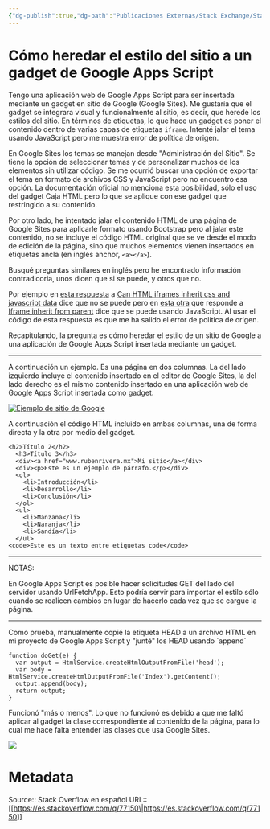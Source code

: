 ```yaml
---
{"dg-publish":true,"dg-path":"Publicaciones Externas/Stack Exchange/Stack Overflow en español/es.stackoverflow.com-77150.md","permalink":"/publicaciones-externas/stack-exchange/stack-overflow-en-espanol/es-stackoverflow-com-77150/","title":"Cómo heredar el estilo del sitio a un gadget de Google Apps Script","hide":true,"noteIcon":"default","created":"2024-04-03T12:49:10.727-06:00","updated":"2024-04-05T16:43:51.132-06:00"}
---
```


# Cómo heredar el estilo del sitio a un gadget de Google Apps Script

Tengo una aplicación web de Google Apps Script para ser insertada mediante un gadget en sitio de Google (Google Sites). Me gustaría que el gadget se integrara visual y funcionalmente al sitio, es decir, que herede los estilos del sitio. En términos de etiquetas, lo que hace un gadget es poner el contenido dentro de varias capas de etiquetas `iframe`.  Intenté jalar el tema usando JavaScript pero me muestra error de política de origen.

En Google Sites los temas se manejan desde "Administración del Sitio". Se tiene la opción de seleccionar temas y de personalizar muchos de los elementos sin utilizar código. Se me ocurrió buscar una opción de exportar el tema en formato de archivos CSS y JavaScript pero no encuentro esa opción. La documentación oficial no menciona esta posibilidad, sólo el uso del gadget Caja HTML pero lo que se aplique con ese gadget que restringido a su contenido.

Por otro lado, he intentado jalar el contenido HTML de una página de Google Sites para aplicarle formato usando Bootstrap pero al jalar este contenido, no se incluye el código HTML original que se ve desde el modo de edición de la página, sino que muchos elementos vienen insertados en etiquetas ancla (en inglés anchor, `<a></a>`).

Busqué preguntas similares en inglés pero he encontrado información contradicoria, unos dicen que si se puede, y otros que no.

Por ejemplo en [esta respuesta][1] a [Can HTML iframes inherit css and javascript data][2] dice que no se puede pero en [esta otra][3] que responde a [Iframe inherit from parent][4] dice que se puede usando JavaScript. Al usar el código de esta respuesta es que me ha salido el error de política de origen.



Recapitulando, la pregunta es cómo heredar el estilo de un sitio de Google a una aplicación de Google Apps Script insertada mediante un gadget.
<hr>
A continuación un ejemplo. Es una página en dos columnas. La del lado izquierdo incluye el contenido insertado en el editor de Google Sites, la del lado derecho es el mismo contenido insertado en una aplicación web de Google Apps Script insertada como gadget.

[![Ejemplo de sitio de Google][5]][5]

A continuación el código HTML incluido en ambas columnas, una de forma directa y la otra por medio del gadget.

<!-- begin snippet: js hide: false console: true babel: false -->

<!-- language: lang-html -->

    <h2>Título 2</h2>
      <h3>Título 3</h3>
      <div><a href="www.rubenrivera.mx">Mi sitio</a></div>
      <div><p>Este es un ejemplo de párrafo.</p></div>
      <ol>
        <li>Introducción</li>
        <li>Desarrollo</li>
        <li>Conclusión</li>
      </ol>
      <ul>
        <li>Manzana</li>
        <li>Naranja</li>
        <li>Sandía</li>
      </ul>
    <code>Este es un texto entre etiquetas code</code>


<!-- end snippet -->

<hr>
NOTAS:  

En Google Apps Script es posible hacer solicitudes GET del lado del servidor usando UrlFetchApp. Esto podría servir para importar el estilo sólo cuando se realicen cambios en lugar de hacerlo cada vez que se cargue la página.

<hr>
Como prueba, manualmente copié la etiqueta HEAD a un archivo HTML en mi proyecto de Google Apps Script y "junté" los HEAD usando `append`

    function doGet(e) {
      var output = HtmlService.createHtmlOutputFromFile('head');
      var body = HtmlService.createHtmlOutputFromFile('Index').getContent();
      output.append(body);
      return output;
    }

Funcionó "más o menos". Lo que no funcionó es debido a que me faltó aplicar al gadget la clase correspondiente al contenido de la página, para lo cual me hace falta entender las clases que usa Google Sites.

[![][6]][6]


  [1]: https://stackoverflow.com/a/12235841/1595451
  [2]: https://stackoverflow.com/q/12235806/1595451
  [3]: https://stackoverflow.com/a/4613196/1595451
  [4]: https://stackoverflow.com/q/4612374/1595451
  [5]: https://i.stack.imgur.com/Fw46j.png
  [6]: https://i.stack.imgur.com/UIsZe.png

# Metadata
Source:: Stack Overflow en español
URL:: [[https://es.stackoverflow.com/q/77150\|https://es.stackoverflow.com/q/77150]]

